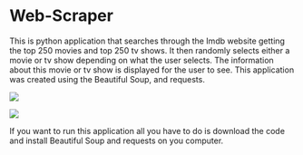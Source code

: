 # Web-Scraper

This is python application that searches through the Imdb website getting the top 250 movies and top 250 tv shows.  It then randomly selects either a movie or tv show depending on what the user selects.  The information about this movie or tv show is displayed for the user to see.  This application was created using the Beautiful Soup, and requests.

![](photos/finder.JPG)

![](photos/finder2.JPG)

If you want to run this application all you have to do is download the code and install Beautiful Soup and requests on you computer.

